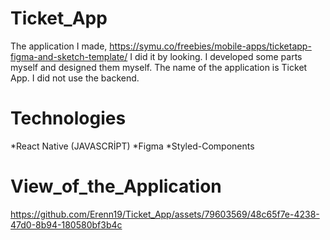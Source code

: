 # Ticket_App
The application I made, https://symu.co/freebies/mobile-apps/ticketapp-figma-and-sketch-template/ I did it by looking. I developed some parts myself and designed them myself. The name of the application is Ticket App. I did not use the backend.

# Technologies

*React Native (JAVASCRİPT)
*Figma
*Styled-Components

# View_of_the_Application

https://github.com/Erenn19/Ticket_App/assets/79603569/48c65f7e-4238-47d0-8b94-180580bf3b4c

